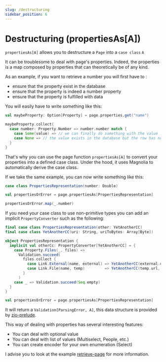 ```yaml
---
slug: /destructuring
sidebar_position: 6
---
```


# Destructuring (propertiesAs[A])

`propertiesAs[A]` allows you to destructure a `Page` into a `case class` `A`


It can be troublesome to deal with page's properties. Indeed, the properties is a map composed by properties that can
theoretically be of any kind.

As an example, if you want to retrieve a number you will first have to :
- ensure that the property exist in the database
- ensure that the property is indeed a number property
- ensure that the property is fulfilled with data

You will easily have to write something like this:

```scala
val maybeProperty: Option[Property] = page.properties.get("name")

maybeProperty.collect{
  case number: Property.Number => number.number match {
    case Some(value) => // we can finally do something with the value
    case None => // the value exists in the database but the row has no data in it
  }
}
```

That's why you can use the page function `propertiesAs[A]` to convert your properties into a defined case class.
Under the hood, it uses Magnolia to automatically derive the case class.

If we take the same example, you can now write something like this:

```scala
case class PropertiesRepresentation(number: Double)

val propertiesOrError = page.propertiesAs[PropertiesRepresentation]

propertiesOrError.map(_.number)
```

If you need your case class to use non-primitive types you can add an implicit `PropertyConverter` such as the following:

```scala
final case class PropertiesRepresentation(other: YetAnotherCC)
final case class YetAnotherCC(uri: String, uriToBytes: Array[Byte])

object PropertiesRepresentation {
  implicit val otherCc: PropertyConverter[YetAnotherCC] = {
    case Property.Files(_, files) =>
      Validation.succeed(
        files.collect {
          case Link.External(name, external) => YetAnotherCC(external.url, external.url.getBytes )
          case Link.File(name, temp)         => YetAnotherCC(temp.url, temp.url.getBytes )
        }
      )
    case _ => Validation.succeed(Seq.empty)
  }
}

val propertiesOrError = page.propertiesAs[PropertiesRepresentation]
```

It will return a `Validation[ParsingError, A]`, this data structure is provided by
[zio-prelude](https://zio.github.io/zio-prelude/docs/functionaldatatypes/validation).

This way of dealing with properties has several interesting features:
- You can deal with optional value
- You can deal with list of values (Multiselect, People, etc.)
- You can create encoder for your own enumeration (Select)

I advise you to look at the example
[retrieve-page](https://github.com/univalence/zio-notion/tree/master/examples/retrieve-page) for more information.


